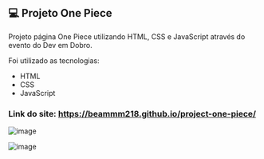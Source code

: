 ## 💻 Projeto One Piece
Projeto página One Piece utilizando HTML, CSS e JavaScript através do evento do Dev em Dobro.

Foi utilizado as tecnologias:
- HTML
- CSS
- JavaScript

### Link do site: https://beammm218.github.io/project-one-piece/

![image](https://github.com/beammm218/project-one-piece/assets/67021026/4e8ff368-a475-4dfd-a24b-a78a2a935ef5)

![image](https://github.com/beammm218/project-one-piece/assets/67021026/008b5f15-e72b-4050-85e0-a1bde12edf72)

